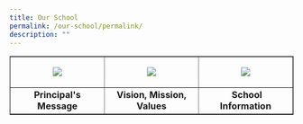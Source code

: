 ```yaml
---
title: Our School
permalink: /our-school/permalink/
description: ""
---
```

<table style="border-collapse: collapse; width: 100%;" border="1">
<tbody>
<tr>
<td style="width: 33.3333%; text-align: center;">

![](/images/Principal-Message.ico)</td>
<td style="width: 33.3333%; text-align: center;">

![](/images/VMV.ico)</td>
<td style="width: 33.3333%; text-align: center;">

![](/images/School%20Information.ico)</td>
</tr>
<tr>
<td style="width: 33.3333%; text-align: center;"><strong>Principal's Message</strong></td>
<td style="width: 33.3333%; text-align: center;"><strong>Vision, Mission, Values</strong></td>
<td style="width: 33.3333%; text-align: center;"><strong>&nbsp;School Information</strong></td>
</tr>
</tbody>
</table>